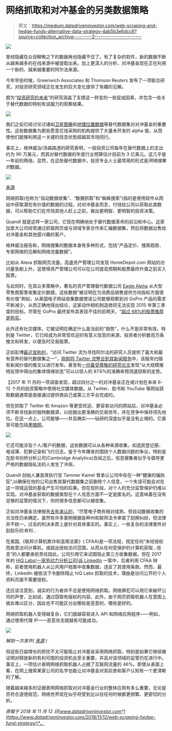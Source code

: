 # 网络抓取和对冲基金的另类数据策略

> 原文：<https://medium.datadriveninvestor.com/web-scraping-and-hedge-funds-alternative-data-strategy-4ab5b3e6dcc6?source=collection_archive---------2----------------------->

![](img/38511d7feb777a44692497cb6abf95d4.png)

曾经隐藏在众目睽睽之下的数据再也隐藏不住了。有了复杂的软件，新的数据不断从越来越多的在线来源中被提取出来。加上更深入的分析，对冲基金现在正在利用一个新的、越来越重要的阿尔法来源。

今年早些时候，Greenwich Associates 和 Thomson Reuters 发布了一项联合研究，对投资研究领域正在发生的巨大变化提供了有趣的见解。

题为“[投资研究的未来](https://www.thomsonreuters.ru/content/dam/openweb/documents/pdf/russia/report/thomson-reuters-and-greenwich-associates.pdf)”的研究涵盖了支撑这一转变的一些促成因素，并包含一些关于替代数据的特别有说服力的观察结果。

![](img/c1cfa24162faaf4644df94a61d8b4236.png)

我们之前已经讨论过诸如[卫星图像](http://www.datadriveninvestor.com/2018/09/18/looking-to-the-skies-for-alpha/)和[地理位置数据](http://www.datadriveninvestor.com/2018/10/17/your-mobile-phone-as-a-gold-mine-for-hedge-funds/)等替代数据集对对冲基金的重要性。这些数据集为那些愿意花钱采购的机构提供了大量未开发的 alpha 值，从而使他们能够利用这一关键的信息优势超越其市场同行。

事实上，格林威治/汤森路透的研究表明，一般投资公司每年在替代数据上的支出约为 90 万美元，而其对替代数据的年度行业预算估计目前为 3 亿美元。这几乎是一年前的两倍。显然，在这些替代数据中，投资专业人士最常用的形式是*网络搜集的*数据。

![](img/7d6eec44e2ea1cca5ecc7e1d9698f5e0.png)

[来源](https://www.thomsonreuters.ru/content/dam/openweb/documents/pdf/russia/report/thomson-reuters-and-greenwich-associates.pdf)

网络抓取(也称为“自动数据收集”、“数据抓取”和“蜘蛛搜索”)指的是使用软件从网站中获取潜在有价值的数据的过程。对对冲基金而言，付钱给公司以获取此类数据，可以帮助它们在市场其他人赶上之前，做出更明智、更明智的投资决策。

Quandl 就是这样一家公司，它现在明确地处于替代数据革命的前沿和中心。这家加拿大公司经常通过抓取网页或与领域专家合作来汇编数据集，然后将数据出售给对冲基金和其他感兴趣的客户。

格林威治报告称，网络搜集的数据本身有多种形式，包括“产品定价、搜索趋势、专家网络的见解和网络流量数据”。

比如从 Alexa 抓取网页流量。高盛资产管理公司发现 HomeDepot.com 网站的访问量急剧上升。这使得资产管理公司可以在公司提高预期和股票最终升值之前买入股票。

与此同时，在其众多策略中，著名的资产管理替代数据公司 [Eagle Alpha](https://eaglealpha.com/our-story/) 从大型零售商那里收集定价数据，这些数据“被证明在为消费品销售提供方向指标方面很有价值”例如，从美国电子网站收集数据使该公司能够观察到对 GoPro 产品的需求不断减少，从而正确地得出结论，这家动作相机制造商将无法实现 2015 年第三季度的目标。尽管在 GoPro 最终宣布其表现不佳的前两天，“[超过 68%的股票推荐是购买](https://www.forbes.com/sites/freddiedawson/2016/03/25/twitter-your-hedge-fund-better/#40e85901385e)。

此外还有社交媒体，它被证明在确定什么是当前的“趋势”，什么不是非常有效。特别是 Twitter，它已经成为非常受欢迎的有意义信息的来源，投资者分析数百万条推文和转发，以便及时交易股票。

正如彭博[最近宣称的](https://www.bloomberg.com/professional/blog/trading-twitter-evolving-market/)，“访问 Twitter 流为寻找阿尔法的研究人员提供了最大和最有营养的替代数据集之一”，[刚刚将 Twitter 流整合到其新闻服务](https://www.bloomberg.com/company/announcements/bloomberg-launches-twitter-feed-optimized-trading/)中，该服务扫描有新闻价值的推文以进行发布。甚至有[一份备受尊敬的研究论文](https://arxiv.org/pdf/1010.3003v1.pdf)发现“从大规模推特反馈中得出的集体情绪状态”可以以惊人的 87.6%的准确率预测道琼斯的走势。

【2017 年 11 月的一项调查发现，超过四分之一的对冲基金正在或计划在未来 6-12 个月的投资策略中使用社交媒体数据。从 Twitter、脸书和 YouTube 等网站获取数据通常是直接通过提供商自己或第三方平台完成的。

但在抓取了 Twitter 和 Amazon 等更受欢迎、更容易访问的网站后，对冲基金必须不断寻找新的独特数据源，以挖掘出更准确的交易信号，并在竞争中保持领先地位。在这一点上，公司能够——并且确实——钻研的深度似乎是没有止境的。它甚至可能包括[黑暗网](https://www.fnlondon.com/articles/hedge-funds-gain-an-edge-from-the-dark-web-20170802)。

![](img/a516b0f23ebb78869b069edf3a0b5ab1.png)

它还可能涉及个人/客户的数据，这些数据可以从各种来源收集，如选民登记册、电话簿、犯罪记录和飞行日志。鉴于今年爆发的围绕个人数据问题的争议，特别是在脸书剑桥分析公司(Cambridge Analytica)丑闻之后，信息搜集者似乎与倡导更严格的数据隐私法的人发生了冲突。

Quandl 创始人兼首席执行官 Tammer Kamel 曾承认公司中存在一种“健康的偏执狂”,以确保在他的公司出售其替代数据集之前删除个人信息，一个失误可能会对在这一领域运营的基金产生可怕的后果。但在现阶段，对个人的充分监管保护仍难以实现。对冲基金获取的数据类型在个人信息方面不一定是匿名的。这意味着在没有足够的监管的情况下，你的很多信息都可以被收集。

正如对冲基金法律报告[去年承认的](https://www.hflawreport.com/article/3428)，“尽管电子商务相对成熟，但自动数据收集的合法性仍未确定。虽然有许多案例根据各种州和联邦法令审查了刮擦纠纷，但法律并不统一，过去的判决本质上是针对具体事实的。事实上，一些复杂的法律案件对刮刮乐的*有利…*

在美国,《联邦计算机欺诈和滥用法案》( CFAA)是一项法规，规定任何“未经授权而故意访问计算机，或超出授权访问范围，从而从任何受保护的计算机获取…信息”的人都要承担责任因此，公司引用它来试图阻止第三方收集数据。但在 2017 年的 [HiQ Labs(一家劳动力分析公司)诉 LinkedIn](https://cases.justia.com/federal/district-courts/california/candce/3:2017cv03301/312704/63/0.pdf?ts=1502781895) 一案中，后者利用 CFAA 辩称，前者使用机器人从公共用户档案中收集数据，违反了其使用条款。然而，最终，LinkedIn 被依法下令删除阻止 hiQ Labs 抓取的技术，理由是访问公开的个人资料页面不需要授权。

还应该注意到，诚实的行为者并不总是使用网络抓取。网络罪犯可以用它来破坏公司的声誉，比如说，通过窃取有版权的内容。此外，由于网页抓取机器人在意图上彼此难以区分，因此也不可能区分出哪些是恶意的，哪些是好的。

网络抓取机器人变得越复杂，它们就越容易进入 API 和网络应用程序——例如，通过使用代理 IP——恶意攻击就越有可能成功。

![](img/00b0c260c07b187b7e44e120badb6b9b.png)

*解剖一次发作(* [*来源*](https://securityboulevard.com/2018/10/how-scraping-attacks-can-compromise-web-security-and-impact-business-continuity/) *)*

但这些日益增长的担忧不太可能阻止对冲基金采用网络抓取，特别是如果它继续被证明对释放新的有利可图的投资机会至关重要，并且对该领域的监管仍在进行中。事实上，一项估计表明网络抓取机器人占据了互联网流量的 46%。即使从表面上看，在网上搜索某家公司的名字也能让对冲基金对其前景和客户认知有一个更清晰的了解。

随着越来越多的证据表明网络抓取对对冲基金行业的整体应用有多么重要，无论是否符合道德规范，网络世界现在似乎将受到比以往任何时候都更频繁、更密切的分析。

*原载于 2018 年 11 月 12 日*[*www.datadriveninvestor.com*](https://www.datadriveninvestor.com/2018/11/12/web-scraping-hedge-fund-strategy/)*。*
